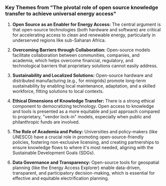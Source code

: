 ### Key Themes from "The pivotal role of open source knowledge transfer to achieve universal energy access"

1.  **Open Source as an Enabler for Energy Access:** The central argument is that open-source technologies (both hardware and software) are critical for accelerating access to clean and renewable energy, particularly in underserved regions like sub-Saharan Africa.

2.  **Overcoming Barriers through Collaboration:** Open-source models facilitate collaboration between communities, companies, and academia, which helps overcome financial, regulatory, and technological barriers that proprietary solutions cannot easily address.

3.  **Sustainability and Localized Solutions:** Open-source hardware and distributed manufacturing (e.g., for minigrids) promote long-term sustainability by enabling local maintenance, adaptation, and a skilled workforce, fitting solutions to local contexts.

4.  **Ethical Dimensions of Knowledge Transfer:** There is a strong ethical component to democratizing technology. Open access to knowledge and tools is presented as a more equitable and just approach compared to proprietary, "vendor lock-in" models, especially when public and philanthropic funds are involved.

5.  **The Role of Academia and Policy:** Universities and policy-makers (like UNESCO) have a crucial role in promoting open-source-friendly policies, fostering non-exclusive licensing, and creating partnerships to ensure knowledge flows to where it's most needed, aligning with the Sustainable Development Goals (SDGs).

6.  **Data Governance and Transparency:** Open-source tools for geospatial planning (like the Energy Access Explorer) enable data-driven, transparent, and participatory decision-making, which is essential for effective and equitable electrification planning. 